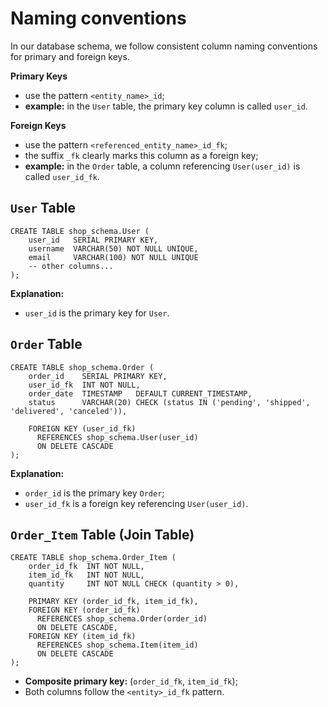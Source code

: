 # Naming conventions
In our database schema, we follow consistent column naming conventions
for primary and foreign keys.

**Primary Keys**
- use the pattern `<entity_name>_id`;
- **example:** in the `User` table, the primary key column is called `user_id`.

**Foreign Keys**
- use the pattern `<referenced_entity_name>_id_fk`;
- the suffix `_fk` clearly marks this column as a foreign key;
- **example:** in the `Order` table, a column referencing `User(user_id)` is called `user_id_fk`.


## `User` Table
```
CREATE TABLE shop_schema.User (
    user_id   SERIAL PRIMARY KEY,
    username  VARCHAR(50) NOT NULL UNIQUE,
    email     VARCHAR(100) NOT NULL UNIQUE
    -- other columns...
);
```
**Explanation:**
- `user_id` is the primary key for `User`.

## `Order` Table
```
CREATE TABLE shop_schema.Order (
    order_id    SERIAL PRIMARY KEY,
    user_id_fk  INT NOT NULL,
    order_date  TIMESTAMP   DEFAULT CURRENT_TIMESTAMP,
    status      VARCHAR(20) CHECK (status IN ('pending', 'shipped', 'delivered', 'canceled')),

    FOREIGN KEY (user_id_fk)
      REFERENCES shop_schema.User(user_id)
      ON DELETE CASCADE
);
```
**Explanation:**
- `order_id` is the primary key `Order`;
- `user_id_fk` is a foreign key referencing  `User(user_id)`.

## `Order_Item` Table (Join Table)
```
CREATE TABLE shop_schema.Order_Item (
    order_id_fk  INT NOT NULL,
    item_id_fk   INT NOT NULL,
    quantity     INT NOT NULL CHECK (quantity > 0),

    PRIMARY KEY (order_id_fk, item_id_fk),
    FOREIGN KEY (order_id_fk)
      REFERENCES shop_schema.Order(order_id)
      ON DELETE CASCADE,
    FOREIGN KEY (item_id_fk)
      REFERENCES shop_schema.Item(item_id)
      ON DELETE CASCADE
);
```
- **Composite primary key:** (`order_id_fk`, `item_id_fk`);
- Both columns follow the `<entity>_id_fk` pattern.